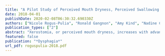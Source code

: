 ```yaml
---
title: "A Pilot Study of Perceived Mouth Dryness, Perceived Swallowing Effort, and Saliva Substitute Effects in Healthy Adults Across the Age Range"
date: 2018-04-01
publishDate: 2020-02-08T06:30:32.690330Z
authors: ["Nicole Rogus-Pulia", "Ronald Gangnon", "Amy Kind", "Nadine Connor", "Sanjay Asthana"]
publication_types: ["2"]
abstract: "Xerostomia, or perceived mouth dryness, increases with advancing age, but its influence on swallowing effort is unknown. This study: (1) quantified relationships among age, perceived sense of swallowing effort, and ratings of perceived mouth dryness, and (2) examined changes in swallowing effort following application of a gel-based saliva substitute in healthy participants. This was a cross-sectional observational study and data were collected from attendees of a community healthy aging fair. Forty-two healthy participants (mean age = 65 years; 20 female) were enrolled. Each participant rated perceived effort with swallowing and perceived mouth dryness on a 10-cm horizontal, undifferentiated line. After participants applied a gel-based saliva substitute (Biotene® Oral Balance) to their tongue and oral mucosa, they rated perceived effort with swallowing again. Age was associated with greater perceived mouth dryness (r = 0.37, p < 0.03) but not with perceived swallowing effort (r = 0.16, p = 0.32). Perceived mouth dryness was associated with greater perceived swallowing effort (r = 0.62, p < 0.001). Perceived swallowing effort declined following application of the salivary substitute (mean difference = 9.39 mm, p < 0.002). Age was found to be a significant predictor of perceived mouth dryness (p < .02); and perceived mouth dryness was found to significantly predict perceived swallow effort (p < .001). Perceived mouth dryness increased with advancing age, but perceived swallowing effort did not. Regardless of age, participants with higher levels of perceived mouth dryness also reported more perceived effort with swallowing suggesting a role for adequate oral lubrication in this perception. Even in healthy participants, use of a gel-based saliva substitute lowered perceived swallowing effort."
featured: false
publication: "*Dysphagia*"
url_pdf: roguspulia-2018.pdf
---
```



